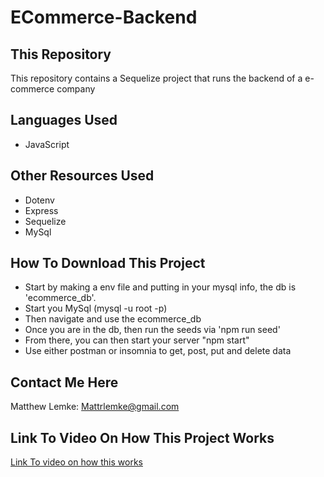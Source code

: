 # ECommerce-Backend

## This Repository
This repository contains a Sequelize project that runs the backend of a e-commerce company

## Languages Used
* JavaScript


## Other Resources Used
* Dotenv
* Express
* Sequelize
* MySql


## How To Download This Project
* Start by making a env file and putting in your mysql info, the db is 'ecommerce_db'.
* Start you MySql (mysql -u root -p)
* Then navigate and use the ecommerce_db
* Once you are in the db, then run the seeds via 'npm run seed'
* From there, you can then start your server "npm start"
* Use either postman or insomnia to get, post, put and delete data


##  Contact Me Here
Matthew Lemke: Mattrlemke@gmail.com

## Link To Video On How This Project Works
[Link To video on how this works](https://drive.google.com/file/d/1sGvqGp4t-PR8trN7LQp6mjbpoEIBZi6Z/view)